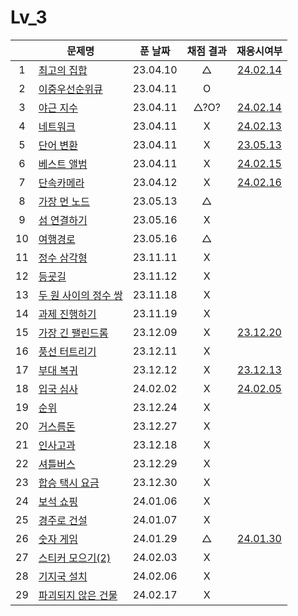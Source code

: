 # Lv_3

|     | 문제명                               | 푼 날짜  | 채점 결과 |              재응시여부              |
| :-: | ------------------------------------ | :------: | :-------: | :----------------------------------: |
|  1  | [최고의 집합](./bestSet.js)          | 23.04.10 |     △     |   [24.02.14](./replay/bestSet.js)    |
|  2  | [이중우선순위큐](./heap.js)          | 23.04.11 |     O     |
|  3  | [야근 지수](./totalNight.js)         | 23.04.11 |   △?O?    |  [24.02.14](./replay/totalNight.js)  |
|  4  | [네트워크](./network.js)             | 23.04.11 |     X     |   [24.02.13](./replay/network.js)    |
|  5  | [단어 변환](./changeWord.js)         | 23.04.11 |     X     |     [23.05.13](./changeWord.js)      |
|  6  | [베스트 앨범](./bestAlbum.js)        | 23.04.11 |     X     |  [24.02.15](./replay/bestAlbum.js)   |
|  7  | [단속카메라](./detectCamera.js)      | 23.04.12 |     X     | [24.02.16](./replay/detectCamera.js) |
|  8  | [가장 먼 노드](./farNode.js)         | 23.05.13 |     △     |
|  9  | [섬 연결하기](./islandConnect.js)    | 23.05.16 |     X     |
| 10  | [여행경로](./travelRoute.js)         | 23.05.16 |     △     |
| 11  | [정수 삼각형](./tri.js)              | 23.11.11 |     X     |
| 12  | [등굣길](./gotoSchool.js)            | 23.11.12 |     X     |
| 13  | [두 원 사이의 정수 쌍](./dotSet.js)  | 23.11.18 |     X     |
| 14  | [과제 진행하기](./doing.js)          | 23.11.19 |     X     |
| 15  | [가장 긴 팰린드롬](./longest.js)     | 23.12.09 |     X     |   [23.12.20](./replay/longest.js)    |
| 16  | [풍선 터트리기](./ballon.js)         | 23.12.11 |     X     |
| 17  | [부대 복귀](./troop.js)              | 23.12.12 |     X     |    [23.12.13](./replay/troop.js)     |
| 18  | [입국 심사](./enterTest.js)          | 24.02.02 |     X     |  [24.02.05](./replay/enterTest.js)   |
| 19  | [순위](./ranking.js)                 | 23.12.24 |     X     |
| 20  | [거스름돈](./restMoney.js)           | 23.12.27 |     X     |
| 21  | [인사고과](./workScore.js)           | 23.12.18 |     X     |
| 22  | [셔틀버스](./bus.js)                 | 23.12.29 |     X     |
| 23  | [합승 택시 요금](./taxiFee.js)       | 23.12.30 |     X     |
| 24  | [보석 쇼핑](./jewel.js)              | 24.01.06 |     X     |
| 25  | [경주로 건설](./raceRoad.js)         | 24.01.07 |     X     |
| 26  | [숫자 게임](./numberGame.js)         | 24.01.29 |     △     |  [24.01.30](./replay/numberGame.js)  |
| 27  | [스티커 모으기(2)](./sticker.js)     | 24.02.03 |     X     |
| 28  | [기지국 설치](./callinstall.js)      | 24.02.06 |     X     |
| 29  | [파괴되지 않은 건물](./undestory.js) | 24.02.17 |     X     |
